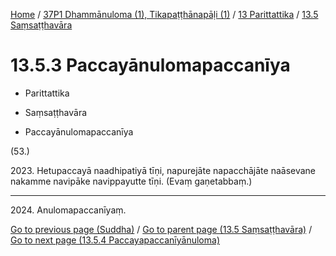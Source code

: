 
[Home](/) / [37P1 Dhammānuloma (1), Tikapaṭṭhānapāḷi (1)](../...md) / [13 Parittattika](...md) / [13.5 Saṃsaṭṭhavāra](../37P1/13/13.5.md)

# 13.5.3 Paccayānulomapaccanīya

* Parittattika

* Saṃsaṭṭhavāra

* Paccayānulomapaccanīya

(53.)

2023\. Hetupaccayā naadhipatiyā tīṇi, napurejāte napacchājāte naāsevane nakamme navipāke navippayutte tīṇi. (Evaṃ gaṇetabbaṃ.)

---

2024\. Anulomapaccanīyaṃ.



[Go to previous page (Suddha)](13.5.2/13.5.2.2/Suddha.md) / [Go to parent page (13.5 Saṃsaṭṭhavāra)](../37P1/13/13.5.md) / [Go to next page (13.5.4 Paccayapaccanīyānuloma)](13.5.4.md)



